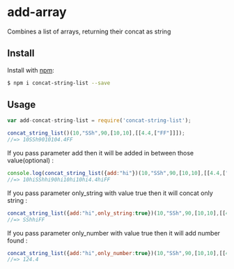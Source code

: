 # add-array
Combines a list of arrays, returning their concat as string

## Install

Install with [npm](https://www.npmjs.com/):

```sh
$ npm i concat-string-list --save
```


## Usage

```js
var add-concat-string-list = require('concat-string-list');

concat_string_list()(10,"SSh",90,[10,10],[[4.4,["FF"]]]);
//=> 10SSh9010104.4FF
```

If you pass parameter add then it will be added in between those value(optional) :

```js
console.log(concat_string_list({add:"hi"})(10,"SSh",90,[10,10],[[4.4,["FF"]]]))
//=> 10hiSShhi90hi10hi10hi4.4hiFF
```

If you pass parameter only_string with value true then it will concat only string :

```js
concat_string_list({add:"hi",only_string:true})(10,"SSh",90,[10,10],[[4.4,["FF"]]])
//=> SShhiFF
```


If you pass parameter only_number with value true then it will add number found :

```js
concat_string_list({add:"hi",only_number:true})(10,"SSh",90,[10,10],[[4.4,["FF"]]])
//=> 124.4
```

